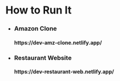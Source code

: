 <h1>How to Run It</h1>

<ul>
  <li><h3>Amazon Clone</h3></li>
  <h4>https://dev-amz-clone.netlify.app/</h4>
  
  <li><h3>Restaurant Website</h3></li>
  <h4>https://dev-restaurant-web.netlify.app/</h4>
  
</ul>

